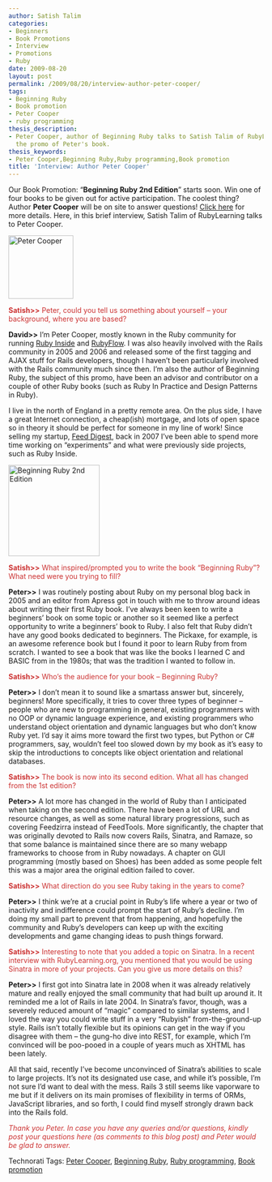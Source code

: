 ```yaml
---
author: Satish Talim
categories:
- Beginners
- Book Promotions
- Interview
- Promotions
- Ruby
date: 2009-08-20
layout: post
permalink: /2009/08/20/interview-author-peter-cooper/
tags:
- Beginning Ruby
- Book promotion
- Peter Cooper
- ruby programming
thesis_description:
- Peter Cooper, author of Beginning Ruby talks to Satish Talim of RubyLearning during
  the promo of Peter's book.
thesis_keywords:
- Peter Cooper,Beginning Ruby,Ruby programming,Book promotion
title: 'Interview: Author Peter Cooper'
---
```


<div>
  <p class="alert">
    Our Book Promotion: &#8220;<strong>Beginning Ruby 2nd Edition</strong>&#8221; starts soon. Win one of four books to be given out for active participation. The coolest thing? Author <b>Peter Cooper</b> will be on site to answer questions! <a href="http://rubylearning.com/blog/2009/08/12/book-promotion-beginning-ruby-2nd-edition/">Click here</a> for more details. Here, in this brief interview, Satish Talim of RubyLearning talks to Peter Cooper.
  </p>
  
  <p>
    <img class="alignright" title="Peter Cooper" src="http://www.rubylearning.com/images/petercooper.jpg" alt="Peter Cooper" width="128" height="125" />
  </p>
  
  <p>
    <span style="color:#CC3333;"><strong>Satish>></strong> Peter, could you tell us something about yourself &#8211; your background, where you are based?</span>
  </p>
  
  <p>
    <strong>David>></strong> I&#8217;m Peter Cooper, mostly known in the Ruby community for running <a href="http://www.rubyinside.com/">Ruby Inside</a> and <a href="http://www.rubyflow.com/">RubyFlow</a>. I was also heavily involved with the Rails community in 2005 and 2006 and released some of the first tagging and AJAX stuff for Rails developers, though I haven&#8217;t been particularly involved with the Rails community much since then. I&#8217;m also the author of Beginning Ruby, the subject of this promo, have been an advisor and contributor on a couple of other Ruby books (such as Ruby In Practice and Design Patterns in Ruby).
  </p>
  
  <p>
    I live in the north of England in a pretty remote area. On the plus side, I have a great Internet connection, a cheap(ish) mortgage, and lots of open space so in theory it should be perfect for someone in my line of work! Since selling my startup, <a href="http://feed.informer.com/">Feed Digest</a>, back in 2007 I&#8217;ve been able to spend more time working on &#8220;experiments&#8221; and what were previously side projects, such as Ruby Inside.
  </p>
  
  <p>
    <img class="alignright" title="Beginning Ruby 2nd Edition" src="http://rubylearning.com/images/begrubyicon1.png" alt="Beginning Ruby 2nd Edition" width="180" height="180" />
  </p>
  
  <p>
    <span style="color:#CC3333;"><strong>Satish>></strong> What inspired/prompted you to write the book &#8220;Beginning Ruby&#8221;? What need were you trying to fill?</span>
  </p>
  
  <p>
    <strong>Peter>></strong> I was routinely posting about Ruby on my personal blog back in 2005 and an editor from Apress got in touch with me to throw around ideas about writing their first Ruby book. I&#8217;ve always been keen to write a beginners&#8217; book on some topic or another so it seemed like a perfect opportunity to write a beginners&#8217; book to Ruby. I also felt that Ruby didn&#8217;t have any good books dedicated to beginners. The Pickaxe, for example, is an awesome reference book but I found it poor to learn Ruby from from scratch. I wanted to see a book that was like the books I learned C and BASIC from in the 1980s; that was the tradition I wanted to follow in.
  </p>
  
  <p>
    <span style="color:#CC3333;"><strong>Satish>></strong> Who’s the audience for your book &#8211; Beginning Ruby?</span>
  </p>
  
  <p>
    <strong>Peter>></strong> I don&#8217;t mean it to sound like a smartass answer but, sincerely, beginners! More specifically, it tries to cover three types of beginner &#8211; people who are new to programming in general, existing programmers with no OOP or dynamic language experience, and existing programmers who understand object orientation and dynamic languages but who don&#8217;t know Ruby yet. I&#8217;d say it aims more toward the first two types, but Python or C# programmers, say, wouldn&#8217;t feel too slowed down by my book as it&#8217;s easy to skip the introductions to concepts like object orientation and relational databases.
  </p>
  
  <p>
    <span style="color:#CC3333;"><strong>Satish>></strong> The book is now into its second edition. What all has changed from the 1st edition?</span>
  </p>
  
  <p>
    <strong>Peter>></strong> A lot more has changed in the world of Ruby than I anticipated when taking on the second edition. There have been a lot of URL and resource changes, as well as some natural library progressions, such as covering Feedzirra instead of FeedTools. More significantly, the chapter that was originally devoted to Rails now covers Rails, Sinatra, and Ramaze, so that some balance is maintained since there are so many webapp frameworks to choose from in Ruby nowadays. A chapter on GUI programming (mostly based on Shoes) has been added as some people felt this was a major area the original edition failed to cover.
  </p>
  
  <p>
    <span style="color:#CC3333;"><strong>Satish>></strong> What direction do you see Ruby taking in the years to come?</span>
  </p>
  
  <p>
    <strong>Peter>></strong> I think we&#8217;re at a crucial point in Ruby&#8217;s life where a year or two of inactivity and indifference could prompt the start of Ruby&#8217;s decline. I&#8217;m doing my small part to prevent that from happening, and hopefully the community and Ruby&#8217;s developers can keep up with the exciting developments and game changing ideas to push things forward.
  </p>
  
  <p>
    <span style="color:#CC3333;"><strong>Satish>></strong> Interesting to note that you added a topic on Sinatra. In a recent interview with RubyLearning.org, you mentioned that you would be using Sinatra in more of your projects. Can you give us more details on this?</span>
  </p>
  
  <p>
    <strong>Peter>></strong> I first got into Sinatra late in 2008 when it was already relatively mature and really enjoyed the small community that had built up around it. It reminded me a lot of Rails in late 2004. In Sinatra&#8217;s favor, though, was a severely reduced amount of &#8220;magic&#8221; compared to similar systems, and I loved the way you could write stuff in a very &#8220;Rubyish&#8221; from-the-ground-up style. Rails isn&#8217;t totally flexible but its opinions can get in the way if you disagree with them &#8211; the gung-ho dive into REST, for example, which I&#8217;m convinced will be poo-pooed in a couple of years much as XHTML has been lately.
  </p>
  
  <p>
    All that said, recently I&#8217;ve become unconvinced of Sinatra&#8217;s abilities to scale to large projects. It&#8217;s not its designated use case, and while it&#8217;s possible, I&#8217;m not sure I&#8217;d want to deal with the mess. Rails 3 still seems like vaporware to me but if it delivers on its main promises of flexibility in terms of ORMs, JavaScript libraries, and so forth, I could find myself strongly drawn back into the Rails fold.
  </p>
  
  <p>
    <span style="color:#CC3333;"><em>Thank you Peter. In case you have any queries and/or questions, kindly post your questions here (as comments to this blog post) and Peter would be glad to answer.</em></span>
  </p>
</div>

Technorati Tags: <a href="http://technorati.com/tag/Peter+Cooper" rel="tag">Peter Cooper</a>, <a href="http://technorati.com/tag/Beginning+Ruby" rel="tag">Beginning Ruby</a>, <a href="http://technorati.com/tag/Ruby+programming" rel="tag">Ruby programming</a>, <a href="http://technorati.com/tag/Book+promotion" rel="tag">Book promotion</a>
